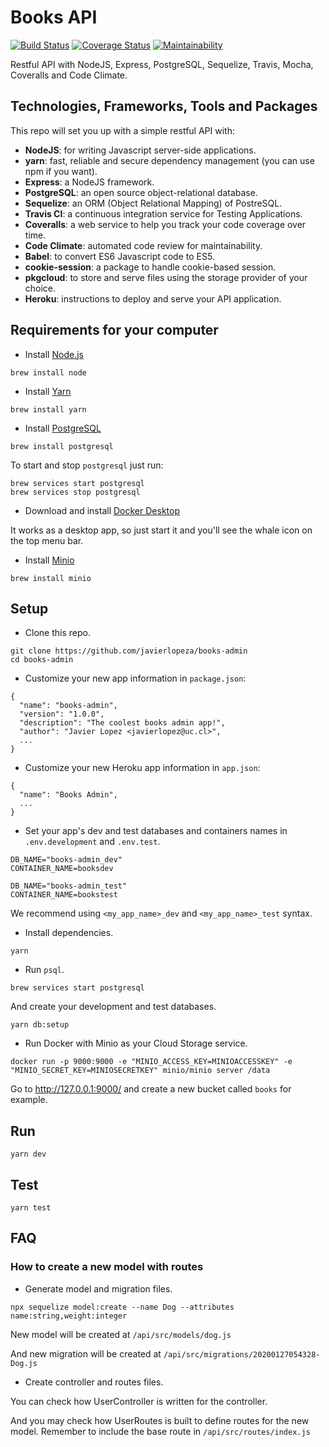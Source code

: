 # Books API

[![Build Status](https://travis-ci.org/javierlopeza/books-admin.svg?branch=master)](https://travis-ci.org/javierlopeza/books-admin)
[![Coverage Status](https://coveralls.io/repos/github/javierlopeza/books-admin/badge.svg?branch=master)](https://coveralls.io/github/javierlopeza/books-admin?branch=master)
[![Maintainability](https://api.codeclimate.com/v1/badges/0c0992a9d67e3663b55f/maintainability)](https://codeclimate.com/github/javierlopeza/books-admin/maintainability)

Restful API with NodeJS, Express, PostgreSQL, Sequelize, Travis, Mocha, Coveralls and Code Climate.

## Technologies, Frameworks, Tools and Packages

This repo will set you up with a simple restful API with:

- **NodeJS**: for writing Javascript server-side applications.
- **yarn**: fast, reliable and secure dependency management (you can use npm if you want).
- **Express**: a NodeJS framework.
- **PostgreSQL**: an open source object-relational database.
- **Sequelize**: an ORM (Object Relational Mapping) of PostreSQL.
- **Travis CI**: a continuous integration service for Testing Applications.
- **Coveralls**: a web service to help you track your code coverage over time.
- **Code Climate**: automated code review for maintainability.
- **Babel**: to convert ES6 Javascript code to ES5.
- **cookie-session**: a package to handle cookie-based session.
- **pkgcloud**: to store and serve files using the storage provider of your choice.
- **Heroku**: instructions to deploy and serve your API application.

## Requirements for your computer

- Install [Node.js](https://nodejs.org/en/download/)

```
brew install node
```

- Install [Yarn](https://legacy.yarnpkg.com/lang/en/docs/install/#mac-stable)

```
brew install yarn
```

- Install [PostgreSQL](https://www.postgresql.org/download/macosx/)

```
brew install postgresql
```

To start and stop `postgresql` just run:

```
brew services start postgresql
brew services stop postgresql
```

- Download and install [Docker Desktop](https://www.docker.com/products/docker-desktop)

It works as a desktop app, so just start it and you'll see the whale icon on the top menu bar.

- Install [Minio]()

```
brew install minio
```

## Setup

- Clone this repo.

```
git clone https://github.com/javierlopeza/books-admin
cd books-admin
```

- Customize your new app information in `package.json`:

```
{
  "name": "books-admin",
  "version": "1.0.0",
  "description": "The coolest books admin app!",
  "author": "Javier Lopez <javierlopez@uc.cl>",
  ...
}
```

- Customize your new Heroku app information in `app.json`:

```
{
  "name": "Books Admin",
  ...
}
```

- Set your app's dev and test databases and containers names in `.env.development` and `.env.test`.

```
DB_NAME="books-admin_dev"
CONTAINER_NAME=booksdev
```

```
DB_NAME="books-admin_test"
CONTAINER_NAME=bookstest
```

We recommend using `<my_app_name>_dev` and `<my_app_name>_test` syntax.

- Install dependencies.

```
yarn
```

- Run `psql`.

```
brew services start postgresql
```

And create your development and test databases.

```
yarn db:setup
```

- Run Docker with Minio as your Cloud Storage service.

```
docker run -p 9000:9000 -e "MINIO_ACCESS_KEY=MINIOACCESSKEY" -e "MINIO_SECRET_KEY=MINIOSECRETKEY" minio/minio server /data
```

Go to http://127.0.0.1:9000/ and create a new bucket called `books` for example.

## Run

```
yarn dev
```

## Test

```
yarn test
```

## FAQ

### **How to create a new model with routes**

- Generate model and migration files.

```
npx sequelize model:create --name Dog --attributes name:string,weight:integer
```

New model will be created at `/api/src/models/dog.js`

And new migration will be created at `/api/src/migrations/20200127054328-Dog.js`

- Create controller and routes files.

You can check how UserController is written for the controller.

And you may check how UserRoutes is built to define routes for the new model. Remember to include the base route in `/api/src/routes/index.js`